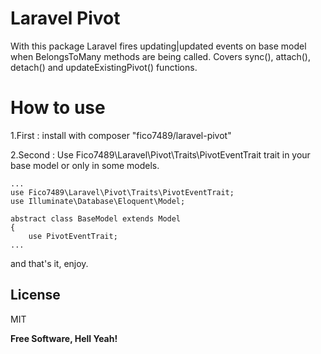 # Laravel Pivot

With this package Laravel fires updating|updated events on base model when BelongsToMany methods are being called.
Covers sync(), attach(), detach() and updateExistingPivot() functions.

# How to use

1.First : install with composer "fico7489/laravel-pivot"

2.Second : Use Fico7489\Laravel\Pivot\Traits\PivotEventTrait trait in your base model or only in some models.

```
...
use Fico7489\Laravel\Pivot\Traits\PivotEventTrait;
use Illuminate\Database\Eloquent\Model;

abstract class BaseModel extends Model
{
    use PivotEventTrait;
...
```

and that's it, enjoy.


License
----

MIT


**Free Software, Hell Yeah!**